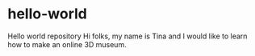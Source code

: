 # hello-world
Hello world repository
Hi folks,
my name is Tina and I would like to learn how to make an online 3D museum.
